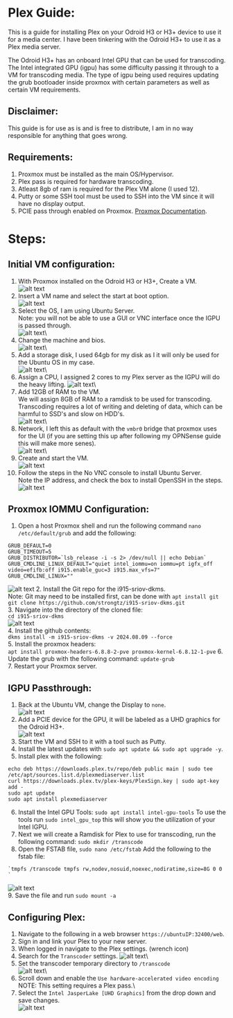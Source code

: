 # Plex Guide: 
This is a guide for installing Plex on your Odroid H3 or H3+ device to use it for a media center.
I have been tinkering with the Odroid H3+ to use it as a Plex media server.

The Odroid H3+ has an onboard Intel GPU that can be used for transcoding.
The Intel integrated GPU (igpu) has some difficulty passing it through to a VM for transcoding media.
The type of igpu being used requires updating the grub bootloader inside proxmox with certain parameters as well as certain VM requirements.

## Disclaimer:
This guide is for use as is and is free to distribute, I am in no way responsible for anything that goes wrong.

## Requirements: 
1. Proxmox must be installed as the main OS/Hypervisor. 
2. Plex pass is required for hardware transcoding.
3. Atleast 8gb of ram is required for the Plex VM alone (I used 12).
4. Putty or some SSH tool must be used to SSH into the VM since it will have no display output.
5. PCIE pass through enabled on Proxmox. [Proxmox Documentation](https://pve.proxmox.com/wiki/PCI(e)_Passthrough). 

# Steps: 
## Initial VM configuration:
1. With Proxmox installed on the Odroid H3 or H3+, Create a VM.\
![alt text](/Images/Odroid-H3+/Plex/Create%20a%20VM.png)
2. Insert a VM name and select the start at boot option.\
![alt text](/Images/Odroid-H3+/Plex/Create%20a%20VM%202.png)
3. Select the OS, I am using Ubuntu Server.\
Note: you will not be able to use a GUI or VNC interface once the IGPU is passed through.\
![alt text](/Images/Odroid-H3+/Plex/Create%20a%20VM%203.png)\
4. Change the machine and bios.\
![alt text](/Images/Odroid-H3+/Plex/Create%20a%20VM%204.png)\
5. Add a storage disk, I used 64gb for my disk as I it will only be used for the Ubuntu OS in my case.\
![alt text](/Images/Odroid-H3+/Plex/Create%20a%20VM%205.png)\
6. Assign a CPU, I assigned 2 cores to my Plex server as the IGPU will do the heavy lifting. 
![alt text](/Images/Odroid-H3+/Plex/Create%20a%20VM%206.png)\
7. Add 12GB of RAM to the VM.\
We will assign 8GB of RAM to a ramdisk to be used for transcoding. Transcoding requires a lot of writing and deleting of data, which can be harmful to SSD's and slow on HDD's.\
![alt text](/Images/Odroid-H3+/Plex/Create%20a%20VM%207.png)\
8. Network, I left this as default with the `vmbr0` bridge that proxmox uses for the UI (if you are setting this up after following my OPNSense guide this will make more senes).\
![alt text](/Images/Odroid-H3+/Plex/Create%20a%20VM%208.png)\
9. Create and start the VM.\
![alt text](/Images/Odroid-H3+/Plex/start%20vm.png)
10. Follow the steps in the No VNC console to install Ubuntu Server.\
Note the IP address, and check the box to install OpenSSH in the steps.\
![alt text](/Images/Odroid-H3+/Plex/Console%20vm.png)

## Proxmox IOMMU Configuration:
1. Open a host Proxmox shell and run the following command `nano /etc/default/grub` and add the following:
```
GRUB_DEFAULT=0
GRUB_TIMEOUT=5
GRUB_DISTRIBUTOR=`lsb_release -i -s 2> /dev/null || echo Debian`
GRUB_CMDLINE_LINUX_DEFAULT="quiet intel_iommu=on iommu=pt igfx_off video=efifb:off i915.enable_guc=3 i915.max_vfs=7"
GRUB_CMDLINE_LINUX=""
```
![alt text](/Images/Odroid-H3+/Plex/example%20etc_default_grub%20file.png)
2. Install the Git repo for the i915-sriov-dkms.\
Note: Git may need to be installed first, can be done with `apt install git`\
`git clone https://github.com/strongtz/i915-sriov-dkms.git`\
3. Navigate into the directory of the cloned file:\
`cd i915-sriov-dkms`\
![alt text](/Images/Odroid-H3+/Plex/git%20clone%20folder%20structure.png)\
4. Install the github contents:\
`dkms install -m i915-sriov-dkms -v 2024.08.09 --force`\
5. Install the proxmox headers:\
`apt install proxmox-headers-6.8.8-2-pve proxmox-kernel-6.8.12-1-pve`
6. Update the grub with the following command: 
`update-grub`\
7. Restart your Proxmox server.

## IGPU Passthrough: 
1. Back at the Ubuntu VM, change the Display to `none`.\
![alt text](/Images/Odroid-H3+/Plex/display%20none.png)
2. Add a PCIE device for the GPU, it will be labeled as a UHD graphics for the Odroid H3+.\
![alt text](/Images/Odroid-H3+/Plex/gpu%20passthrough.png)
3. Start the VM and SSH to it with a tool such as Putty. 
4. Install the latest updates with `sudo apt update && sudo apt upgrade -y`. 
5. Install plex with the following:
```
echo deb https://downloads.plex.tv/repo/deb public main | sudo tee /etc/apt/sources.list.d/plexmediaserver.list
curl https://downloads.plex.tv/plex-keys/PlexSign.key | sudo apt-key add -
sudo apt update
sudo apt install plexmediaserver
```
6. Install the Intel GPU Tools:
`sudo apt install intel-gpu-tools`
To use the tools run `sudo intel_gpu_top` this will show you the utilization of your Intel IGPU. 
7. Next we will create a Ramdisk for Plex to use for transcoding, run the following command:
`sudo mkdir /transcode`
8. Open the FSTAB file, `sudo nano /etc/fstab` 
Add the following to the fstab file: 
```
`tmpfs /transcode tmpfs rw,nodev,nosuid,noexec,nodiratime,size=8G 0 0 `
```
![alt text](/Images/Odroid-H3+/Plex/fstab%20file.png)\
9. Save the file and run `sudo mount -a` 

## Configuring Plex: 
1. Navigate to the following in a web browser `https://ubuntuIP:32400/web`. 
2. Sign in and link your Plex to your new server.
3. When logged in navigate to the Plex settings. (wrench icon)
4. Search for the `Transcoder` settings.
![alt text](/Images/Odroid-H3+/Plex/plex%20transcoder%20settings.png)\
5. Set the transcoder temporary directory to `/transcode`\
![alt text](/Images/Odroid-H3+/Plex/ramdisk.png)\
6. Scroll down and enable the `Use hardware-accelerated video encoding`\
NOTE: This setting requires a Plex pass.\
7. Select the `Intel JasperLake [UHD Graphics]` from the drop down and save changes.\
![alt text](/Images/Odroid-H3+/Plex/save%20changes.png)
